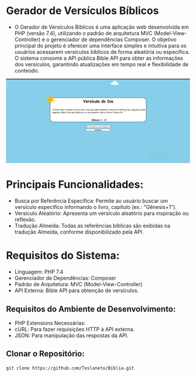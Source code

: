 # Gerador de Versículos Bíblicos
- O Gerador de Versículos Bíblicos é uma aplicação web desenvolvida em PHP (versão 7.4), utilizando o padrão de arquitetura MVC (Model-View-Controller) e o gerenciador de dependências Composer. O objetivo principal do projeto é oferecer uma interface simples e intuitiva para os usuários acessarem versículos bíblicos de forma aleatória ou específica. O sistema consome a API pública Bible API para obter as informações dos versículos, garantindo atualizações em tempo real e flexibilidade de conteúdo.

![Tela](./Documentation/01.png)

# Principais Funcionalidades:
- Busca por Referência Específica: Permite ao usuário buscar um versículo específico informando o livro, capítulo (ex.: "Gênesis+1").
- Versículo Aleatório: Apresenta um versículo aleatório para inspiração ou reflexão.
- Tradução Almeida: Todas as referências bíblicas são exibidas na tradução Almeida, conforme disponibilizado pela API.

# Requisitos do Sistema:
- Linguagem: PHP 7.4
- Gerenciador de Dependências: Composer
- Padrão de Arquitetura: MVC (Model-View-Controller)
- API Externa: Bible API para obtenção de versículos.

##  Requisitos do Ambiente de Desenvolvimento:
- PHP Extensions Necessárias:
- cURL: Para fazer requisições HTTP à API externa.
- JSON: Para manipulação das respostas da API.

## Clonar o Repositório:
````
git clone https://github.com/Teslaneto/Biblia.git
````

